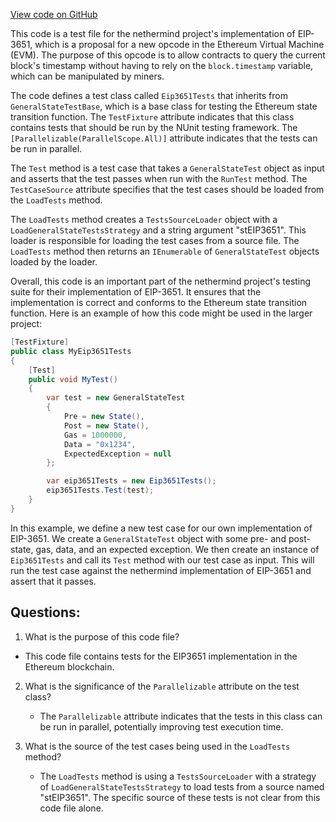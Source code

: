 [View code on GitHub](https://github.com/nethermindeth/nethermind/Ethereum.Blockchain.Test/Eip3651Tests.cs)

This code is a test file for the nethermind project's implementation of EIP-3651, which is a proposal for a new opcode in the Ethereum Virtual Machine (EVM). The purpose of this opcode is to allow contracts to query the current block's timestamp without having to rely on the `block.timestamp` variable, which can be manipulated by miners. 

The code defines a test class called `Eip3651Tests` that inherits from `GeneralStateTestBase`, which is a base class for testing the Ethereum state transition function. The `TestFixture` attribute indicates that this class contains tests that should be run by the NUnit testing framework. The `[Parallelizable(ParallelScope.All)]` attribute indicates that the tests can be run in parallel.

The `Test` method is a test case that takes a `GeneralStateTest` object as input and asserts that the test passes when run with the `RunTest` method. The `TestCaseSource` attribute specifies that the test cases should be loaded from the `LoadTests` method.

The `LoadTests` method creates a `TestsSourceLoader` object with a `LoadGeneralStateTestsStrategy` and a string argument "stEIP3651". This loader is responsible for loading the test cases from a source file. The `LoadTests` method then returns an `IEnumerable` of `GeneralStateTest` objects loaded by the loader.

Overall, this code is an important part of the nethermind project's testing suite for their implementation of EIP-3651. It ensures that the implementation is correct and conforms to the Ethereum state transition function. Here is an example of how this code might be used in the larger project:

```csharp
[TestFixture]
public class MyEip3651Tests
{
    [Test]
    public void MyTest()
    {
        var test = new GeneralStateTest
        {
            Pre = new State(),
            Post = new State(),
            Gas = 1000000,
            Data = "0x1234",
            ExpectedException = null
        };

        var eip3651Tests = new Eip3651Tests();
        eip3651Tests.Test(test);
    }
}
```

In this example, we define a new test case for our own implementation of EIP-3651. We create a `GeneralStateTest` object with some pre- and post-state, gas, data, and an expected exception. We then create an instance of `Eip3651Tests` and call its `Test` method with our test case as input. This will run the test case against the nethermind implementation of EIP-3651 and assert that it passes.
## Questions: 
 1. What is the purpose of this code file?
   - This code file contains tests for the EIP3651 implementation in the Ethereum blockchain.

2. What is the significance of the `Parallelizable` attribute on the test class?
   - The `Parallelizable` attribute indicates that the tests in this class can be run in parallel, potentially improving test execution time.

3. What is the source of the test cases being used in the `LoadTests` method?
   - The `LoadTests` method is using a `TestsSourceLoader` with a strategy of `LoadGeneralStateTestsStrategy` to load tests from a source named "stEIP3651". The specific source of these tests is not clear from this code file alone.